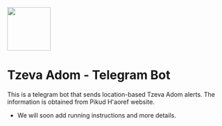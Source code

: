<img src="https://telegra.ph/file/c72911ee6b18228f0e57b.png" width="100" height="100">

# Tzeva Adom - Telegram Bot

This is a telegram bot that sends location-based Tzeva Adom alerts. The information is obtained from Pikud H'aoref website.

* We will soon add running instructions and more details.
